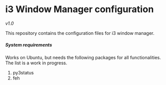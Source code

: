 # i3 Window Manager configuration
_v1.0_

This repository contains the configuration files for i3 window manager.

##### System requirements
Works on Ubuntu, but needs the following packages for all functionalities.
The list is a work in progress.

1. py3status
2. feh
